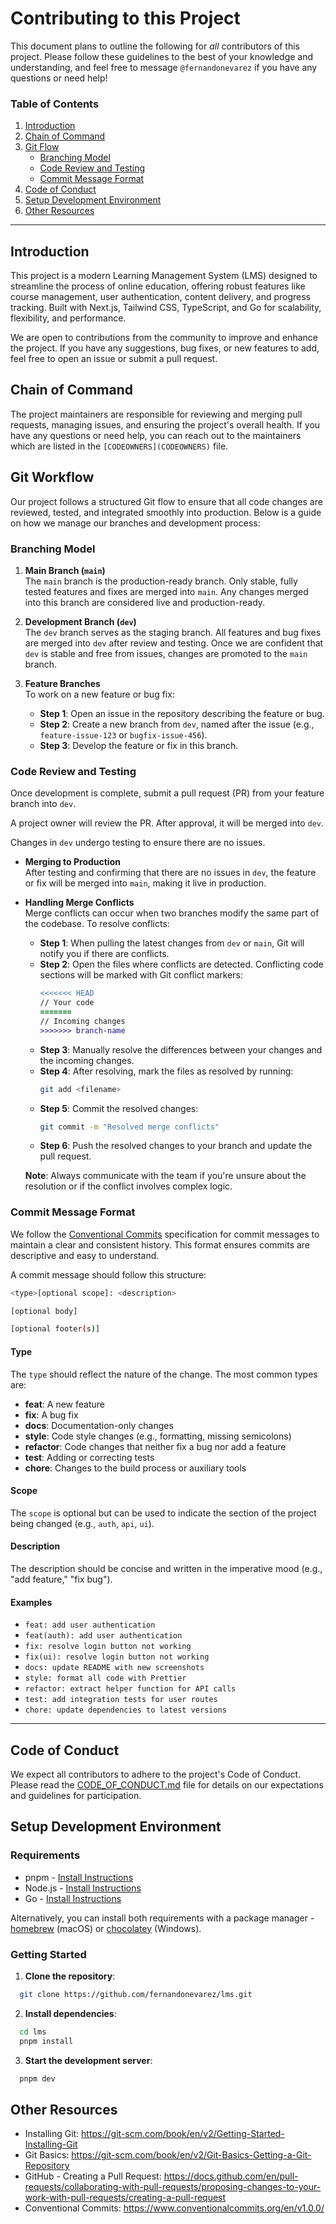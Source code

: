 # Contributing to this Project

This document plans to outline the following for _all_ contributors of this project. Please follow these guidelines to the best of your knowledge and understanding, and feel free to message `@fernandonevarez` if you have any questions or need help!

### Table of Contents

1. [Introduction](#introduction)
1. [Chain of Command](#chain-of-command)
1. [Git Flow](#git-workflow)
   - [Branching Model](#branching-model)
   - [Code Review and Testing](#code-review-and-testing)
   - [Commit Message Format](#commit-message-format)
1. [Code of Conduct](#code-of-conduct)
1. [Setup Development Environment](#setup-development-environment)
1. [Other Resources](#other-resources)

---

## Introduction

This project is a modern Learning Management System (LMS) designed to streamline the process of online education, offering robust features like course management, user authentication, content delivery, and progress tracking. Built with Next.js, Tailwind CSS, TypeScript, and Go for scalability, flexibility, and performance.

We are open to contributions from the community to improve and enhance the project. If you have any suggestions, bug fixes, or new features to add, feel free to open an issue or submit a pull request.

## Chain of Command

The project maintainers are responsible for reviewing and merging pull requests, managing issues, and ensuring the project's overall health. If you have any questions or need help, you can reach out to the maintainers which are listed in the `[CODEOWNERS](CODEOWNERS)` file.

## Git Workflow

Our project follows a structured Git flow to ensure that all code changes are reviewed, tested, and integrated smoothly into production. Below is a guide on how we manage our branches and development process:

### Branching Model

1. **Main Branch (`main`)**  
   The `main` branch is the production-ready branch. Only stable, fully tested features and fixes are merged into `main`. Any changes merged into this branch are considered live and production-ready.

2. **Development Branch (`dev`)**  
   The `dev` branch serves as the staging branch. All features and bug fixes are merged into `dev` after review and testing. Once we are confident that `dev` is stable and free from issues, changes are promoted to the `main` branch.

3. **Feature Branches**  
   To work on a new feature or bug fix:

   - **Step 1**: Open an issue in the repository describing the feature or bug.
   - **Step 2**: Create a new branch from `dev`, named after the issue (e.g., `feature-issue-123` or `bugfix-issue-456`).
   - **Step 3**: Develop the feature or fix in this branch.

### Code Review and Testing

Once development is complete, submit a pull request (PR) from your feature branch into `dev`.

A project owner will review the PR. After approval, it will be merged into `dev`.

Changes in `dev` undergo testing to ensure there are no issues.

- **Merging to Production**  
   After testing and confirming that there are no issues in `dev`, the feature or fix will be merged into `main`, making it live in production.

- **Handling Merge Conflicts**  
   Merge conflicts can occur when two branches modify the same part of the codebase. To resolve conflicts:

  - **Step 1**: When pulling the latest changes from `dev` or `main`, Git will notify you if there are conflicts.
  - **Step 2**: Open the files where conflicts are detected. Conflicting code sections will be marked with Git conflict markers:
    ```diff
    <<<<<<< HEAD
    // Your code
    =======
    // Incoming changes
    >>>>>>> branch-name
    ```
  - **Step 3**: Manually resolve the differences between your changes and the incoming changes.
  - **Step 4**: After resolving, mark the files as resolved by running:
    ```bash
    git add <filename>
    ```
  - **Step 5**: Commit the resolved changes:
    ```bash
    git commit -m "Resolved merge conflicts"
    ```
  - **Step 6**: Push the resolved changes to your branch and update the pull request.

  **Note**: Always communicate with the team if you're unsure about the resolution or if the conflict involves complex logic.

### Commit Message Format

We follow the [Conventional Commits](https://www.conventionalcommits.org) specification for commit messages to maintain a clear and consistent history. This format ensures commits are descriptive and easy to understand.

A commit message should follow this structure:

```bash
<type>[optional scope]: <description>

[optional body]

[optional footer(s)]
```

#### **Type**

The `type` should reflect the nature of the change. The most common types are:

- **feat**: A new feature
- **fix**: A bug fix
- **docs**: Documentation-only changes
- **style**: Code style changes (e.g., formatting, missing semicolons)
- **refactor**: Code changes that neither fix a bug nor add a feature
- **test**: Adding or correcting tests
- **chore**: Changes to the build process or auxiliary tools

#### Scope

The `scope` is optional but can be used to indicate the section of the project being changed (e.g., `auth`, `api`, `ui`).

#### Description

The description should be concise and written in the imperative mood (e.g., "add feature," "fix bug").

#### Examples

- `feat: add user authentication`
- `feat(auth): add user authentication`
- `fix: resolve login button not working`
- `fix(ui): resolve login button not working`
- `docs: update README with new screenshots`
- `style: format all code with Prettier`
- `refactor: extract helper function for API calls`
- `test: add integration tests for user routes`
- `chore: update dependencies to latest versions`

---

## Code of Conduct

We expect all contributors to adhere to the project's Code of Conduct. Please read the [CODE_OF_CONDUCT.md](CODE_OF_CONDUCT.md) file for details on our expectations and guidelines for participation.

## Setup Development Environment

### Requirements

- pnpm - [Install Instructions](https://pnpm.io/installation)
- Node.js - [Install Instructions](https://nodejs.org/en/)
- Go - [Install Instructions](https://golang.org/doc/install)

Alternatively, you can install both requirements with a package manager - [homebrew](https://brew.sh/) (macOS) or [chocolatey](https://chocolatey.org/) (Windows).

### Getting Started

1. **Clone the repository**:

```bash
  git clone https://github.com/fernandonevarez/lms.git
```

2. **Install dependencies**:

```bash
  cd lms
  pnpm install
```

3. **Start the development server**:

```bash
  pnpm dev
```

## Other Resources

- Installing Git: https://git-scm.com/book/en/v2/Getting-Started-Installing-Git
- Git Basics: https://git-scm.com/book/en/v2/Git-Basics-Getting-a-Git-Repository
- GitHub - Creating a Pull Request: https://docs.github.com/en/pull-requests/collaborating-with-pull-requests/proposing-changes-to-your-work-with-pull-requests/creating-a-pull-request
- Conventional Commits: https://www.conventionalcommits.org/en/v1.0.0/

